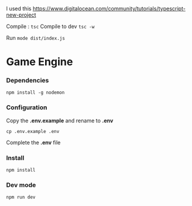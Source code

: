I used this https://www.digitalocean.com/community/tutorials/typescript-new-project

Compile : `tsc`
Compile to dev `tsc -w`

Run `mode dist/index.js`



# Game Engine

### Dependencies

```
npm install -g nodemon
```

### Configuration

Copy the **.env.example** and rename to **.env**
```
cp .env.example .env
```
Complete the **.env** file 

### Install

```
npm install
```

### Dev mode


```
npm run dev
```


